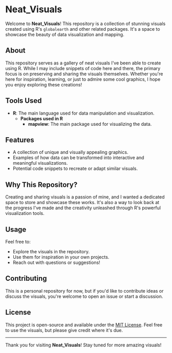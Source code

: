 # Neat_Visuals

Welcome to **Neat_Visuals**! This repository is a collection of stunning visuals created using R's `globalearth` and other related packages. It's a space to showcase the beauty of data visualization and mapping.

## About

This repository serves as a gallery of neat visuals I've been able to create using R. While I may include snippets of code here and there, the primary focus is on preserving and sharing the visuals themselves. Whether you're here for inspiration, learning, or just to admire some cool graphics, I hope you enjoy exploring these creations!

## Tools Used

- **R**: The main language used for data manipulation and visualization.
  - **Packages used in R**
    - **mapview**: The main package used for visualizing the data.  

## Features

- A collection of unique and visually appealing graphics.
- Examples of how data can be transformed into interactive and meaningful visualizations.
- Potential code snippets to recreate or adapt similar visuals.

## Why This Repository?

Creating and sharing visuals is a passion of mine, and I wanted a dedicated space to store and showcase these works. It's also a way to look back at the progress I've made and the creativity unleashed through R's powerful visualization tools.

## Usage

Feel free to:
- Explore the visuals in the repository.
- Use them for inspiration in your own projects.
- Reach out with questions or suggestions!

## Contributing

This is a personal repository for now, but if you'd like to contribute ideas or discuss the visuals, you're welcome to open an issue or start a discussion.

## License

This project is open-source and available under the [MIT License](LICENSE). Feel free to use the visuals, but please give credit where it's due.

---

Thank you for visiting **Neat_Visuals**! Stay tuned for more amazing visuals!
